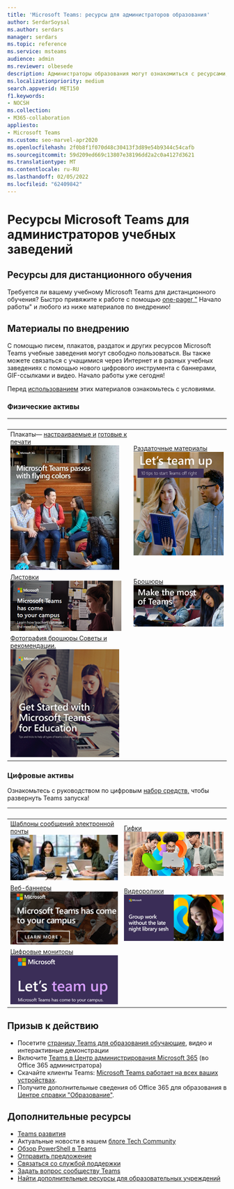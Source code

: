 ```yaml
---
title: 'Microsoft Teams: ресурсы для администраторов образования'
author: SerdarSoysal
ms.author: serdars
manager: serdars
ms.topic: reference
ms.service: msteams
audience: admin
ms.reviewer: olbesede
description: Администраторы образования могут ознакомиться с ресурсами, доступными в Microsoft Teams для обеспечения дистанционного обучения.
ms.localizationpriority: medium
search.appverid: MET150
f1.keywords:
- NOCSH
ms.collection:
- M365-collaboration
appliesto:
- Microsoft Teams
ms.custom: seo-marvel-apr2020
ms.openlocfilehash: 2f0b8f1f070d48c30413f3d89e54b9344c54cafb
ms.sourcegitcommit: 59d209ed669c13807e38196dd2a2c0a4127d3621
ms.translationtype: MT
ms.contentlocale: ru-RU
ms.lasthandoff: 02/05/2022
ms.locfileid: "62409842"
---
```

# <a name="microsoft-teams-resources-for-education-admins"></a>Ресурсы Microsoft Teams для администраторов учебных заведений

## <a name="resources-for-remote-learning"></a>Ресурсы для дистанционного обучения

Требуется ли вашему учебному Microsoft Teams для дистанционного обучения? Быстро привяжите к работе с помощью [one-pager "](https://github.com/MicrosoftDocs/OfficeDocs-SkypeForBusiness/blob/live/Teams/downloads/edu-resources/teams-for-education-getting-started-1-pager.pdf?raw=true) Начало работы" и любого из ниже материалов по внедрению!

## <a name="adoption-content"></a>Материалы по внедрению

С помощью писем, плакатов, раздаток и других ресурсов Microsoft Teams учебные заведения могут свободно пользоваться. Вы также можете связаться с учащимися через Интернет и в разных учебных заведениях с помощью нового цифрового инструмента с баннерами, GIF-ссылками и видео. Начало работы уже сегодня!

Перед [использованием](https://github.com/MicrosoftDocs/OfficeDocs-SkypeForBusiness/blob/live/Teams/downloads/edu-resources/license_agreement_teams_for_education.pdf?raw=true) этих материалов ознакомьтесь с условиями.

### <a name="physical-assets"></a>Физические активы

|&nbsp; | &nbsp; |
|---------|---------|
|Плакаты— [настраиваемые и](https://github.com/MicrosoftDocs/OfficeDocs-SkypeForBusiness/blob/live/Teams/downloads/edu-resources/posters-customizable.zip?raw=true) [готовые к печати](https://github.com/MicrosoftDocs/OfficeDocs-SkypeForBusiness/blob/live/Teams/downloads/edu-resources/posters-print-ready.zip?raw=true)<br>![Фотография плаката.](media/edu-adoption-posters.png)     |[Раздаточные материалы](https://github.com/MicrosoftDocs/OfficeDocs-SkypeForBusiness/blob/live/Teams/downloads/edu-resources/handouts.zip?raw=true)<br>![Фотография раздаток](media/edu-adoption-handouts.png)|
|[Листовки](https://github.com/MicrosoftDocs/OfficeDocs-SkypeForBusiness/blob/live/Teams/downloads/edu-resources/flyers.zip?raw=true)<br>![Фотография листовки.](media/edu-adoption-flyers.png)   |[Брошюры](https://github.com/MicrosoftDocs/OfficeDocs-SkypeForBusiness/blob/live/Teams/downloads/edu-resources/book-adverts.zip?raw=true)<br>![Фотография книги.](media/edu-adoption-book-adverts.png)         |
|[Фотография брошюры Советы и рекомендации.](https://github.com/MicrosoftDocs/OfficeDocs-SkypeForBusiness/blob/live/Teams/downloads/edu-resources/get-started-tips-tricks.zip?raw=true)<br> ![Фотография примера брошюры.](media/edu-adoption-get-started.png)    |

### <a name="digital-assets"></a>Цифровые активы

Ознакомьтесь с руководством по цифровым [набор средств,](https://github.com/MicrosoftDocs/OfficeDocs-SkypeForBusiness/blob/live/Teams/downloads/edu-resources/digital-toolkit-guidance.zip?raw=true) чтобы развернуть Teams запуска! 

| &nbsp; |&nbsp;  |
|---------|---------|
|[Шаблоны сообщений электронной почты](https://github.com/MicrosoftDocs/OfficeDocs-SkypeForBusiness/blob/live/Teams/downloads/edu-resources/email-templates.zip?raw=true)<br> ![Фотография образца раздаток.](media/edu-adoption-email-templates.png)    |[Гифки](https://github.com/MicrosoftDocs/OfficeDocs-SkypeForBusiness/blob/live/Teams/downloads/edu-resources/gifs.zip?raw=true) <br> ![Снимок экрана: GIF](media/edu-adoption-gifs.png)      |
|[Веб-баннеры](https://github.com/MicrosoftDocs/OfficeDocs-SkypeForBusiness/blob/live/Teams/downloads/edu-resources/web-banners.zip?raw=true)<br>![Фотография образца веб-баннера.](media/edu-adoption-web-banners.png)    |[Видеоролики](https://github.com/MicrosoftDocs/OfficeDocs-SkypeForBusiness/blob/live/Teams/downloads/edu-resources/videos.zip?raw=true)<br>![Снимок экрана: образец открываемого видео](media/edu-adoption-videos.png)          |
|[Цифровые мониторы](https://github.com/MicrosoftDocs/OfficeDocs-SkypeForBusiness/blob/live/Teams/downloads/edu-resources/digital-screen-adverts.zip?raw=true)<br>![Фотография цифрового экрана.](media/edu-adoption-digital-screen-adverts.png)   |      |

## <a name="call-to-action"></a>Призыв к действию

- Посетите [страницу Teams для образования обучающие](https://www.microsoft.com/en-us/education/products/teams/default.aspx), видео и интерактивные демонстрации
- Включите [Teams в Центр администрирования Microsoft 365](https://portal.office.com/adminportal/home#/Settings/ServicesAndAddIns) (во Office 365 администратора)
- Скачайте клиенты Teams: [Microsoft Teams работает на всех ваших устройствах](https://teams.microsoft.com/downloads).
- Получите дополнительные сведения об Office 365 для образования в [Центре справки "Образование"](https://support.office.com/education).

## <a name="additional-resources"></a>Дополнительные ресурсы

- [Teams развития](https://aka.ms/teamsroadmap)
- Актуальные новости в нашем [блоге Tech Community](https://techcommunity.microsoft.com/t5/Microsoft-Teams-Blog/bg-p/MicrosoftTeamsBlog)
- [Обзор PowerShell в Teams](teams-powershell-overview.md)
- [Отправить предложение](https://aka.ms/eduuservoice)
- [Связаться со службой поддержки](https://aka.ms/o365portal)
- [Задать вопрос сообществу Teams](https://aka.ms/msteamscommunity)
- [Найти дополнительные ресурсы для образовательных учреждений](https://education.microsoft.com/)
